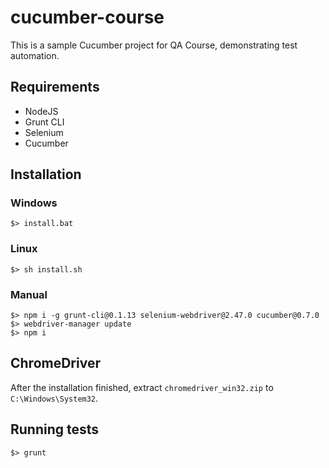 # cucumber-course

This is a sample Cucumber project for QA Course, demonstrating test automation.

## Requirements

- NodeJS
- Grunt CLI
- Selenium
- Cucumber

## Installation

### Windows

    $> install.bat
    
### Linux

    $> sh install.sh
    
### Manual

    $> npm i -g grunt-cli@0.1.13 selenium-webdriver@2.47.0 cucumber@0.7.0
    $> webdriver-manager update
    $> npm i
    
## ChromeDriver

After the installation finished, extract `chromedriver_win32.zip` to `C:\Windows\System32`.
    
## Running tests

    $> grunt
